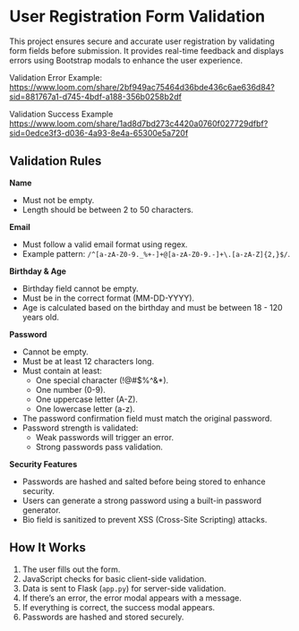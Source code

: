 # User Registration Form Validation

This project ensures secure and accurate user registration by validating form fields before submission. It provides real-time feedback and displays errors using Bootstrap modals to enhance the user experience.

Validation Error Example:
https://www.loom.com/share/2bf949ac75464d36bde436c6ae636d84?sid=881767a1-d745-4bdf-a188-356b0258b2df

Validation Success Example
https://www.loom.com/share/1ad8d7bd273c4420a0760f027729dfbf?sid=0edce3f3-d036-4a93-8e4a-65300e5a720f

## Validation Rules

**Name**

* Must not be empty.
* Length should be between 2 to 50 characters.

**Email**

* Must follow a valid email format using regex.
* Example pattern: `/^[a-zA-Z0-9._%+-]+@[a-zA-Z0-9.-]+\.[a-zA-Z]{2,}$/`.

**Birthday & Age**

* Birthday field cannot be empty.
* Must be in the correct format (MM-DD-YYYY).
* Age is calculated based on the birthday and must be between 18 - 120 years old.

**Password**

* Cannot be empty.
* Must be at least 12 characters long.
* Must contain at least:
    * One special character (!@#$%^&*).
    * One number (0-9).
    * One uppercase letter (A-Z).
    * One lowercase letter (a-z).
* The password confirmation field must match the original password.
* Password strength is validated:
    * Weak passwords will trigger an error.
    * Strong passwords pass validation.

**Security Features**

* Passwords are hashed and salted before being stored to enhance security.
* Users can generate a strong password using a built-in password generator.
* Bio field is sanitized to prevent XSS (Cross-Site Scripting) attacks.

## How It Works

1.  The user fills out the form.
2.  JavaScript checks for basic client-side validation.
3.  Data is sent to Flask (`app.py`) for server-side validation.
4.  If there’s an error, the error modal appears with a message.
5.  If everything is correct, the success modal appears.
6.  Passwords are hashed and stored securely.
